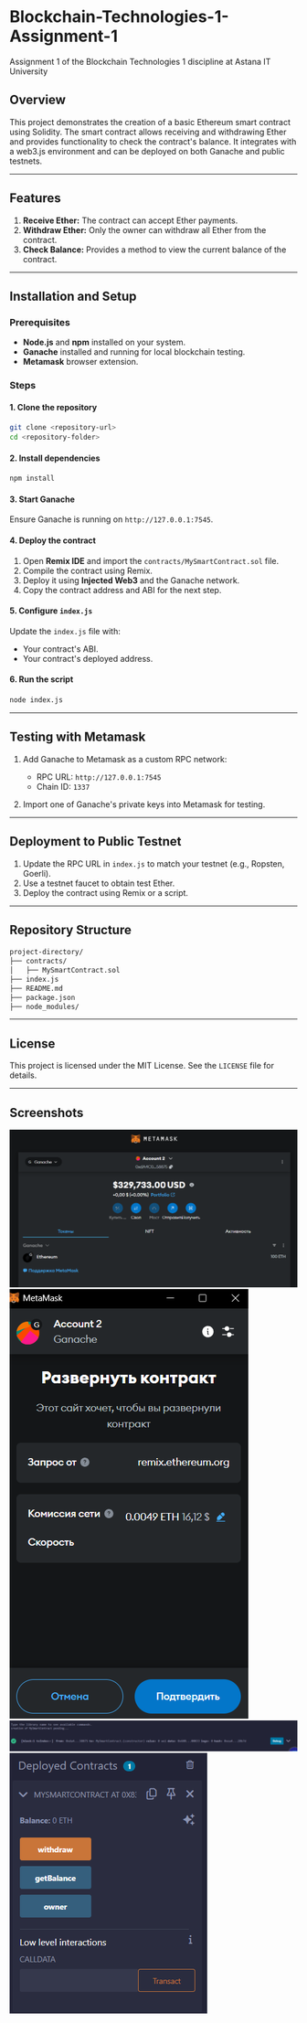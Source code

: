 # Blockchain-Technologies-1-Assignment-1
Assignment 1 of the Blockchain Technologies 1 discipline at Astana IT University

## Overview
This project demonstrates the creation of a basic Ethereum smart contract using Solidity. The smart contract allows receiving and withdrawing Ether and provides functionality to check the contract's balance. It integrates with a web3.js environment and can be deployed on both Ganache and public testnets.

---

## Features
1. **Receive Ether:** The contract can accept Ether payments.
2. **Withdraw Ether:** Only the owner can withdraw all Ether from the contract.
3. **Check Balance:** Provides a method to view the current balance of the contract.

---

## Installation and Setup

### Prerequisites
- **Node.js** and **npm** installed on your system.
- **Ganache** installed and running for local blockchain testing.
- **Metamask** browser extension.

### Steps

#### 1. Clone the repository
```bash
git clone <repository-url>
cd <repository-folder>
```

#### 2. Install dependencies
```bash
npm install
```

#### 3. Start Ganache
Ensure Ganache is running on `http://127.0.0.1:7545`.

#### 4. Deploy the contract
1. Open **Remix IDE** and import the `contracts/MySmartContract.sol` file.
2. Compile the contract using Remix.
3. Deploy it using **Injected Web3** and the Ganache network.
4. Copy the contract address and ABI for the next step.

#### 5. Configure `index.js`
Update the `index.js` file with:
- Your contract's ABI.
- Your contract's deployed address.

#### 6. Run the script
```bash
node index.js
```

---

## Testing with Metamask
1. Add Ganache to Metamask as a custom RPC network:
   - RPC URL: `http://127.0.0.1:7545`
   - Chain ID: `1337`

2. Import one of Ganache's private keys into Metamask for testing.

---

## Deployment to Public Testnet
1. Update the RPC URL in `index.js` to match your testnet (e.g., Ropsten, Goerli).
2. Use a testnet faucet to obtain test Ether.
3. Deploy the contract using Remix or a script.

---

## Repository Structure
```
project-directory/
├── contracts/
│   ├── MySmartContract.sol
├── index.js
├── README.md
├── package.json
├── node_modules/
```

---

## License
This project is licensed under the MIT License. See the `LICENSE` file for details.

---

## Screenshots
![Metamask connected with Ganache](images/metamask.png)
![Transaction](images/transaction.png)
![Transaction is done](images/transaction_is_done.png)
![Deployed](images/deployed.png)